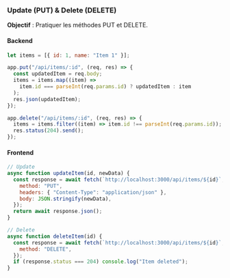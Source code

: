 ### **Update (PUT) & Delete (DELETE)**

**Objectif** : Pratiquer les méthodes PUT et DELETE.

#### **Backend**

```javascript
let items = [{ id: 1, name: "Item 1" }];

app.put("/api/items/:id", (req, res) => {
  const updatedItem = req.body;
  items = items.map((item) =>
    item.id === parseInt(req.params.id) ? updatedItem : item
  );
  res.json(updatedItem);
});

app.delete("/api/items/:id", (req, res) => {
  items = items.filter((item) => item.id !== parseInt(req.params.id));
  res.status(204).send();
});
```

#### **Frontend**

```javascript
// Update
async function updateItem(id, newData) {
  const response = await fetch(`http://localhost:3000/api/items/${id}`, {
    method: "PUT",
    headers: { "Content-Type": "application/json" },
    body: JSON.stringify(newData),
  });
  return await response.json();
}

// Delete
async function deleteItem(id) {
  const response = await fetch(`http://localhost:3000/api/items/${id}`, {
    method: "DELETE",
  });
  if (response.status === 204) console.log("Item deleted");
}
```
